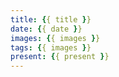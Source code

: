```yaml
---
title: {{ title }}
date: {{ date }}
images: {{ images }}
tags: {{ images }}
present: {{ present }}
---
```

